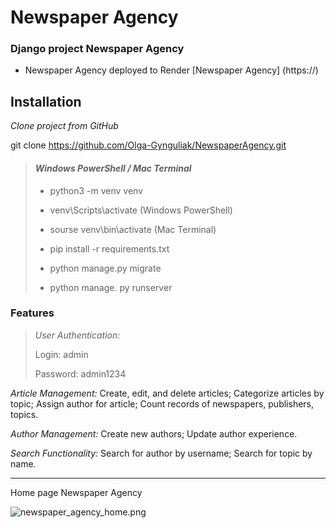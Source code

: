 # Newspaper Agency

### Django project Newspaper Agency
- Newspaper Agency deployed to Render [Newspaper Agency] (https://)

## Installation
*Clone project from GitHub*

git clone https://github.com/Olga-Gynguliak/NewspaperAgency.git
> #### *Windows PowerShell / Mac Terminal*
> 
> - python3 -m venv venv
> 
> - venv\Scripts\activate (Windows PowerShell)
> 
> - sourse venv\bin\activate (Mac Terminal)
> 
> - pip install -r requirements.txt
> 
> - python manage.py migrate
>  
> - python manage. py runserver

### Features

>*User Authentication:*
> 
> Login: admin
> 
> Password: admin1234

*Article Management:*
Create, edit, and delete articles; Categorize articles by topic; Assign author for article; Count records of newspapers, publishers, topics.

*Author Management:* Create new authors; Update author experience. 

*Search Functionality:* Search for author by username; Search for topic by name.

___
Home page Newspaper Agency

![newspaper_agency_home.png](newspaper_agency_home.png)
